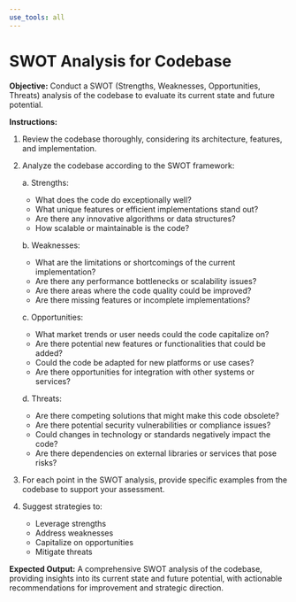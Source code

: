 ```yaml
---
use_tools: all
---
```

# SWOT Analysis for Codebase

**Objective:** Conduct a SWOT (Strengths, Weaknesses, Opportunities, Threats) analysis of the codebase to evaluate its current state and future potential.

**Instructions:**

1. Review the codebase thoroughly, considering its architecture, features, and implementation.

2. Analyze the codebase according to the SWOT framework:

   a. Strengths:
      - What does the code do exceptionally well?
      - What unique features or efficient implementations stand out?
      - Are there any innovative algorithms or data structures?
      - How scalable or maintainable is the code?

   b. Weaknesses:
      - What are the limitations or shortcomings of the current implementation?
      - Are there any performance bottlenecks or scalability issues?
      - Are there areas where the code quality could be improved?
      - Are there missing features or incomplete implementations?

   c. Opportunities:
      - What market trends or user needs could the code capitalize on?
      - Are there potential new features or functionalities that could be added?
      - Could the code be adapted for new platforms or use cases?
      - Are there opportunities for integration with other systems or services?

   d. Threats:
      - Are there competing solutions that might make this code obsolete?
      - Are there potential security vulnerabilities or compliance issues?
      - Could changes in technology or standards negatively impact the code?
      - Are there dependencies on external libraries or services that pose risks?

3. For each point in the SWOT analysis, provide specific examples from the codebase to support your assessment.

4. Suggest strategies to:
   - Leverage strengths
   - Address weaknesses
   - Capitalize on opportunities
   - Mitigate threats

**Expected Output:** A comprehensive SWOT analysis of the codebase, providing insights into its current state and future potential, with actionable recommendations for improvement and strategic direction.
